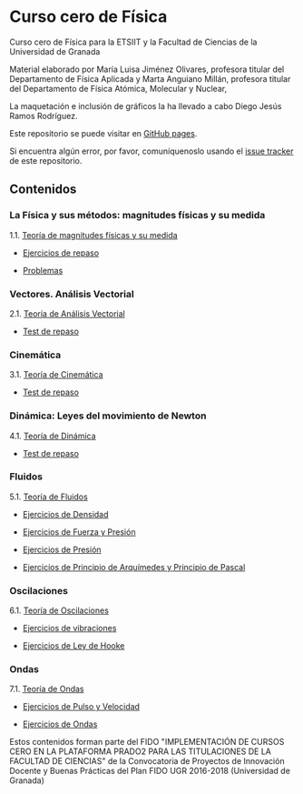 # Curso cero de Física

Curso cero de Física para la ETSIIT y la Facultad de Ciencias de la Universidad de Granada

Material elaborado por 	María Luisa Jiménez Olivares, profesora titular del Departamento de Física Aplicada y Marta Anguiano Millán, profesora titular del Departamento de Física Atómica, Molecular y Nuclear,

La maquetación e inclusión de gráficos la ha llevado a cabo Diego Jesús Ramos Rodríguez.

Este repositorio se puede visitar en [GitHub pages](https://cursos-0-fc-ugr.github.io/Fisica).

Si encuentra algún error, por favor, comuníquenoslo usando el [issue tracker](https://github.com/cursos-0-fc-ugr/Fisica/issues) de este repositorio.

## Contenidos
### La Física y sus métodos: magnitudes físicas y su medida
1.1. [Teoría de magnitudes físicas y su medida](Magnitudes/magnitudes_teoría.html)

  * [Ejercicios de repaso](Magnitudes/magnitudes-1.html)
  
  * [Problemas](Magnitudes/magnitudes-2.html)

### Vectores. Análisis Vectorial
2.1. [Teoría de Análisis Vectorial](Vectores/vectores_teoría.html)

  * [Test de repaso](Vectores/vectores-test.html)

### Cinemática
3.1. [Teoría de Cinemática](Cinematica/cinematica_teoría.html)

  * [Test de repaso](Cinematica/cinematica-test.html)
  
### Dinámica: Leyes del movimiento de Newton
4.1. [Teoría de Dinámica](Newton/newton_teoría.html)

  * [Test de repaso](Newton/newton-test.html)

### Fluidos
5.1. [Teoría de Fluidos](Fluidos/fluidos_teoría.html)

  * [Ejercicios de Densidad](Fluidos/fluidos-1.html)

  * [Ejercicios de Fuerza y Presión](Fluidos/fluidos-2.html)

  * [Ejercicios de Presión](Fluidos/fluidos-3.html)

  * [Ejercicios de Principio de Arquímedes y Principio de Pascal](Fluidos/fluidos-4.html)

### Oscilaciones
6.1. [Teoría de Oscilaciones](Oscilaciones/oscilaciones_teoría.html)

  * [Ejercicios de vibraciones](Oscilaciones/oscilaciones-1.html)

  * [Ejercicios de Ley de Hooke](Oscilaciones/oscilaciones-2.html)


### Ondas
7.1. [Teoría de Ondas](Ondas/ondas.html)

  * [Ejercicios de Pulso y Velocidad](Ondas/ondas-1.html)

  * [Ejercicios de Ondas](Ondas/ondas-2.html)

Estos contenidos forman parte del FIDO "IMPLEMENTACIÓN DE CURSOS CERO EN LA PLATAFORMA PRADO2 PARA LAS TITULACIONES DE LA FACULTAD DE CIENCIAS" de la Convocatoria de Proyectos de Innovación Docente y Buenas Prácticas del Plan FIDO UGR 2016-2018 (Universidad de Granada)
